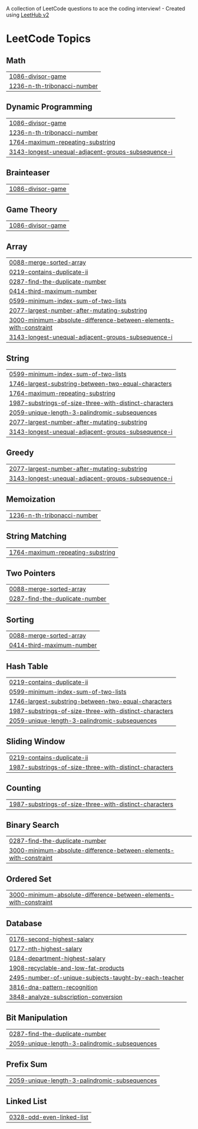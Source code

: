 A collection of LeetCode questions to ace the coding interview! - Created using [LeetHub v2](https://github.com/arunbhardwaj/LeetHub-2.0)
<!---LeetCode Topics Start-->
# LeetCode Topics
## Math
|  |
| ------- |
| [1086-divisor-game](https://github.com/ErfanRez/LeetCode/tree/master/1086-divisor-game) |
| [1236-n-th-tribonacci-number](https://github.com/ErfanRez/LeetCode/tree/master/1236-n-th-tribonacci-number) |
## Dynamic Programming
|  |
| ------- |
| [1086-divisor-game](https://github.com/ErfanRez/LeetCode/tree/master/1086-divisor-game) |
| [1236-n-th-tribonacci-number](https://github.com/ErfanRez/LeetCode/tree/master/1236-n-th-tribonacci-number) |
| [1764-maximum-repeating-substring](https://github.com/ErfanRez/LeetCode/tree/master/1764-maximum-repeating-substring) |
| [3143-longest-unequal-adjacent-groups-subsequence-i](https://github.com/ErfanRez/LeetCode/tree/master/3143-longest-unequal-adjacent-groups-subsequence-i) |
## Brainteaser
|  |
| ------- |
| [1086-divisor-game](https://github.com/ErfanRez/LeetCode/tree/master/1086-divisor-game) |
## Game Theory
|  |
| ------- |
| [1086-divisor-game](https://github.com/ErfanRez/LeetCode/tree/master/1086-divisor-game) |
## Array
|  |
| ------- |
| [0088-merge-sorted-array](https://github.com/ErfanRez/LeetCode/tree/master/0088-merge-sorted-array) |
| [0219-contains-duplicate-ii](https://github.com/ErfanRez/LeetCode/tree/master/0219-contains-duplicate-ii) |
| [0287-find-the-duplicate-number](https://github.com/ErfanRez/LeetCode/tree/master/0287-find-the-duplicate-number) |
| [0414-third-maximum-number](https://github.com/ErfanRez/LeetCode/tree/master/0414-third-maximum-number) |
| [0599-minimum-index-sum-of-two-lists](https://github.com/ErfanRez/LeetCode/tree/master/0599-minimum-index-sum-of-two-lists) |
| [2077-largest-number-after-mutating-substring](https://github.com/ErfanRez/LeetCode/tree/master/2077-largest-number-after-mutating-substring) |
| [3000-minimum-absolute-difference-between-elements-with-constraint](https://github.com/ErfanRez/LeetCode/tree/master/3000-minimum-absolute-difference-between-elements-with-constraint) |
| [3143-longest-unequal-adjacent-groups-subsequence-i](https://github.com/ErfanRez/LeetCode/tree/master/3143-longest-unequal-adjacent-groups-subsequence-i) |
## String
|  |
| ------- |
| [0599-minimum-index-sum-of-two-lists](https://github.com/ErfanRez/LeetCode/tree/master/0599-minimum-index-sum-of-two-lists) |
| [1746-largest-substring-between-two-equal-characters](https://github.com/ErfanRez/LeetCode/tree/master/1746-largest-substring-between-two-equal-characters) |
| [1764-maximum-repeating-substring](https://github.com/ErfanRez/LeetCode/tree/master/1764-maximum-repeating-substring) |
| [1987-substrings-of-size-three-with-distinct-characters](https://github.com/ErfanRez/LeetCode/tree/master/1987-substrings-of-size-three-with-distinct-characters) |
| [2059-unique-length-3-palindromic-subsequences](https://github.com/ErfanRez/LeetCode/tree/master/2059-unique-length-3-palindromic-subsequences) |
| [2077-largest-number-after-mutating-substring](https://github.com/ErfanRez/LeetCode/tree/master/2077-largest-number-after-mutating-substring) |
| [3143-longest-unequal-adjacent-groups-subsequence-i](https://github.com/ErfanRez/LeetCode/tree/master/3143-longest-unequal-adjacent-groups-subsequence-i) |
## Greedy
|  |
| ------- |
| [2077-largest-number-after-mutating-substring](https://github.com/ErfanRez/LeetCode/tree/master/2077-largest-number-after-mutating-substring) |
| [3143-longest-unequal-adjacent-groups-subsequence-i](https://github.com/ErfanRez/LeetCode/tree/master/3143-longest-unequal-adjacent-groups-subsequence-i) |
## Memoization
|  |
| ------- |
| [1236-n-th-tribonacci-number](https://github.com/ErfanRez/LeetCode/tree/master/1236-n-th-tribonacci-number) |
## String Matching
|  |
| ------- |
| [1764-maximum-repeating-substring](https://github.com/ErfanRez/LeetCode/tree/master/1764-maximum-repeating-substring) |
## Two Pointers
|  |
| ------- |
| [0088-merge-sorted-array](https://github.com/ErfanRez/LeetCode/tree/master/0088-merge-sorted-array) |
| [0287-find-the-duplicate-number](https://github.com/ErfanRez/LeetCode/tree/master/0287-find-the-duplicate-number) |
## Sorting
|  |
| ------- |
| [0088-merge-sorted-array](https://github.com/ErfanRez/LeetCode/tree/master/0088-merge-sorted-array) |
| [0414-third-maximum-number](https://github.com/ErfanRez/LeetCode/tree/master/0414-third-maximum-number) |
## Hash Table
|  |
| ------- |
| [0219-contains-duplicate-ii](https://github.com/ErfanRez/LeetCode/tree/master/0219-contains-duplicate-ii) |
| [0599-minimum-index-sum-of-two-lists](https://github.com/ErfanRez/LeetCode/tree/master/0599-minimum-index-sum-of-two-lists) |
| [1746-largest-substring-between-two-equal-characters](https://github.com/ErfanRez/LeetCode/tree/master/1746-largest-substring-between-two-equal-characters) |
| [1987-substrings-of-size-three-with-distinct-characters](https://github.com/ErfanRez/LeetCode/tree/master/1987-substrings-of-size-three-with-distinct-characters) |
| [2059-unique-length-3-palindromic-subsequences](https://github.com/ErfanRez/LeetCode/tree/master/2059-unique-length-3-palindromic-subsequences) |
## Sliding Window
|  |
| ------- |
| [0219-contains-duplicate-ii](https://github.com/ErfanRez/LeetCode/tree/master/0219-contains-duplicate-ii) |
| [1987-substrings-of-size-three-with-distinct-characters](https://github.com/ErfanRez/LeetCode/tree/master/1987-substrings-of-size-three-with-distinct-characters) |
## Counting
|  |
| ------- |
| [1987-substrings-of-size-three-with-distinct-characters](https://github.com/ErfanRez/LeetCode/tree/master/1987-substrings-of-size-three-with-distinct-characters) |
## Binary Search
|  |
| ------- |
| [0287-find-the-duplicate-number](https://github.com/ErfanRez/LeetCode/tree/master/0287-find-the-duplicate-number) |
| [3000-minimum-absolute-difference-between-elements-with-constraint](https://github.com/ErfanRez/LeetCode/tree/master/3000-minimum-absolute-difference-between-elements-with-constraint) |
## Ordered Set
|  |
| ------- |
| [3000-minimum-absolute-difference-between-elements-with-constraint](https://github.com/ErfanRez/LeetCode/tree/master/3000-minimum-absolute-difference-between-elements-with-constraint) |
## Database
|  |
| ------- |
| [0176-second-highest-salary](https://github.com/ErfanRez/LeetCode/tree/master/0176-second-highest-salary) |
| [0177-nth-highest-salary](https://github.com/ErfanRez/LeetCode/tree/master/0177-nth-highest-salary) |
| [0184-department-highest-salary](https://github.com/ErfanRez/LeetCode/tree/master/0184-department-highest-salary) |
| [1908-recyclable-and-low-fat-products](https://github.com/ErfanRez/LeetCode/tree/master/1908-recyclable-and-low-fat-products) |
| [2495-number-of-unique-subjects-taught-by-each-teacher](https://github.com/ErfanRez/LeetCode/tree/master/2495-number-of-unique-subjects-taught-by-each-teacher) |
| [3816-dna-pattern-recognition](https://github.com/ErfanRez/LeetCode/tree/master/3816-dna-pattern-recognition) |
| [3848-analyze-subscription-conversion](https://github.com/ErfanRez/LeetCode/tree/master/3848-analyze-subscription-conversion) |
## Bit Manipulation
|  |
| ------- |
| [0287-find-the-duplicate-number](https://github.com/ErfanRez/LeetCode/tree/master/0287-find-the-duplicate-number) |
| [2059-unique-length-3-palindromic-subsequences](https://github.com/ErfanRez/LeetCode/tree/master/2059-unique-length-3-palindromic-subsequences) |
## Prefix Sum
|  |
| ------- |
| [2059-unique-length-3-palindromic-subsequences](https://github.com/ErfanRez/LeetCode/tree/master/2059-unique-length-3-palindromic-subsequences) |
## Linked List
|  |
| ------- |
| [0328-odd-even-linked-list](https://github.com/ErfanRez/LeetCode/tree/master/0328-odd-even-linked-list) |
<!---LeetCode Topics End-->